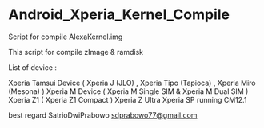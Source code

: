 # Android_Xperia_Kernel_Compile
Script for compile AlexaKernel.img

This script for compile zImage & ramdisk

List of device :

Xperia Tamsui Device ( Xperia J (JLO) , Xperia Tipo (Tapioca) , Xperia Miro (Mesona) )
Xperia M Device ( Xperia M Single SIM & Xperia M Dual SIM )
Xperia Z1 ( Xperia Z1 Compact )
Xperia Z Ultra
Xperia SP running CM12.1

best regard SatrioDwiPrabowo <sdprabowo77@gmail.com>
